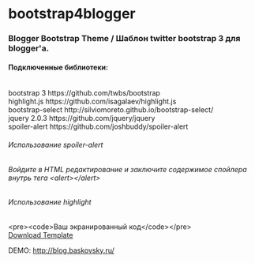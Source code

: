 bootstrap4blogger
=================

<h3>Blogger Bootstrap Theme / Шаблон twitter bootstrap 3 для blogger'a.</h3>


<h4>Подключенные библиотеки:</h3> 
<br>bootstrap 3       https://github.com/twbs/bootstrap
<br>highlight.js      https://github.com/isagalaev/highlight.js
<br>bootstrap-select  http://silviomoreto.github.io/bootstrap-select/
<br>jquery 2.0.3      https://github.com/jquery/jquery
<br>spoiler-alert     https://github.com/joshbuddy/spoiler-alert

<h6>Использование spoiler-alert<h6>
<p>Войдите в HTML редактирование и заключите содержимое спойлера внутрь тега &lt;alert&gt;&lt;/alert&gt;</p>

<h6>Использование highlight</h6>
&lt;pre&gt;&lt;code&gt;Ваш экранированный код&lt;/code&gt;&lt;/pre&gt;

<br>
<a href="//github.com/qertis/bootstrap4blogger/blob/master/bootstrap4blogspot.xml" target="_blank">
  Download Template
</a>     

DEMO: http://blog.baskovsky.ru/
